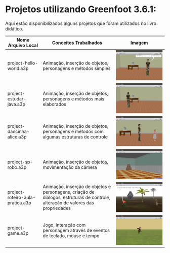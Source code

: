 # Projetos utilizando Greenfoot 3.6.1:

Aqui estão disponibilizados alguns projetos que foram utilizados no livro didático. 

| Nome Arquivo Local                        | Conceitos Trabalhados                                                                   | Imagem                                                       |
|-------------------------------------------|-----------------------------------------------------------------------------------------|--------------------------------------------------------------|
| project-hello-world.a3p		            | Animação, inserção de objetos, personagens e métodos simples                            | ![](../../../img/unidade1/secao2/animation-hello-world.png)  |
| project-estudar-java.a3p                  | Animação, inserção de objetos, personagens e métodos mais elaborados                    | ![](../../../img/unidade1/secao2/animation-estudar-java.png) |
| project-dancinha-alice.a3p		        | Animação, inserção de objetos, personagens e métodos com algumas estruturas de controle | ![](../../../img/unidade1/secao2/animation-danca.png)        |
| project-sp-robo.a3p                       | Animação, inserção de objetos, movimentação da câmera                                   | ![](../../../img/unidade1/secao2/animation-robo-sp.png)      |
| project-roteiro-aula-pratica.a3p          | Animação, inserção de objetos e personagens, criação de diálogos, estruturas de controle, alteração de valores das propriedades | ![](../../../img/unidade1/secao2/animation-aula-pratica.png) |
| project-game.a3p          				| Jogo, interação com personagem através de eventos de teclado, mouse e tempo                                              | ![](../../../img/unidade1/secao2/game-dino.png)              |
